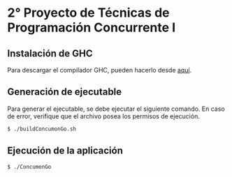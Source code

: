 # 2° Proyecto de Técnicas de Programación Concurrente I

## Instalación de GHC

Para descargar el compilador GHC, pueden hacerlo desde [aquí](https://www.haskell.org/platform/).

## Generación de ejecutable
Para generar el ejecutable, se debe ejecutar el siguiente comando. En caso de error, verifique que el archivo posea los permisos de ejecución.
```sh
$ ./buildConcumonGo.sh
```

## Ejecución de la aplicación
```sh
$ ./ConcumonGo
```
